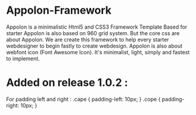 # Appolon-Framework
Appolon is a minimalistic Html5 and CSS3 Framework Template Based for starter  Appolon is also based on 960 grid system. But the core css are about Appolon. We are create this framework to help every starter webdesigner to begin fastly to create webdesign. Appolon is also about webfont icon (Font Awesome Icon). It's minimalist, light, simply and fastest to implement.

# Added on release 1.0.2 :
For padding left and right :
.cape { padding-left: 10px; }
.cope { padding-right: 10px; }
